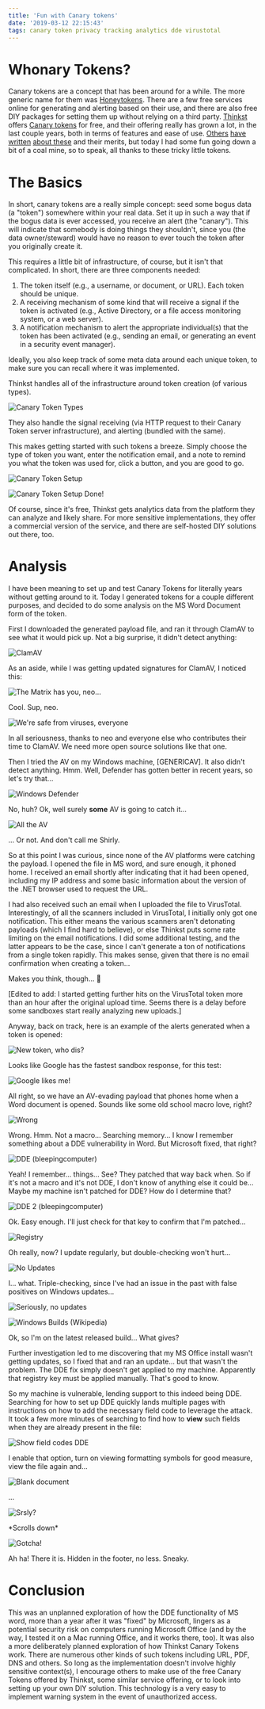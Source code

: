 ```yaml
---
title: 'Fun with Canary tokens'
date: '2019-03-12 22:15:43'
tags: canary token privacy tracking analytics dde virustotal
---
```


# Whonary Tokens?
Canary tokens are a concept that has been around for a while. The more generic name for them was [Honeytokens](https://en.wikipedia.org/wiki/Honeytoken). There are a few free services online for generating and alerting based on their use, and there are also free DIY packages for setting them up without relying on a third party. [Thinkst](https://thinkst.com/) offers [Canary tokens](https://canarytokens.org/generate) for free, and their offering really has grown a lot, in the last couple years, both in terms of features and ease of use. [Others](https://zeltser.com/honeytokens-canarytokens-setup/) [have written](https://infosecaddicts.com/easy-honeypots-canary-tokens/) [about these](https://resources.infosecinstitute.com/how-to-protect-files-with-canary-tokens/) and their merits, but today I had some fun going down a bit of a coal mine, so to speak, all thanks to these tricky little tokens.

# The Basics
In short, canary tokens are a really simple concept: seed some bogus data (a "token") somewhere within your real data. Set it up in such a way that if the bogus data is ever accessed, you receive an alert (the "canary"). This will indicate that somebody is doing things they shouldn't, since you (the data owner/steward) would have no reason to ever touch the token after you originally create it.

This requires a little bit of infrastructure, of course, but it isn't that complicated. In short, there are three components needed:

1. The token itself (e.g., a username, or document, or URL). Each token should be unique.
2. A receiving mechanism of some kind that will receive a signal if the token is activated (e.g., Active Directory, or a file access monitoring system, or a web server).
3. A notification mechanism to alert the appropriate individual(s) that the token has been activated (e.g., sending an email, or generating an event in a security event manager).

Ideally, you also keep track of some meta data around each unique token, to make sure you can recall where it was implemented.

Thinkst handles all of the infrastructure around token creation (of various types).

![Canary Token Types](../../../assets/images/canary01.png)

They also handle the signal receiving (via HTTP request to their Canary Token server infrastructure), and alerting (bundled with the same).

This makes getting started with such tokens a breeze. Simply choose the type of token you want, enter the notification email, and a note to remind you what the token was used for, click a button, and you are good to go.

![Canary Token Setup](../../../assets/images/canary02.png)

![Canary Token Setup Done!](../../../assets/images/canary03.png)

Of course, since it's free, Thinkst gets analytics data from the platform they can analyze and likely share. For more sensitive implementations, they offer a commercial version of the service, and there are self-hosted DIY solutions out there, too.

# Analysis

I have been meaning to set up and test Canary Tokens for literally years without getting around to it. Today I generated tokens for a couple different purposes, and decided to do some analysis on the MS Word Document form of the token.

First I downloaded the generated payload file, and ran it through ClamAV to see what it would pick up. Not a big surprise, it didn't detect anything:

![ClamAV](../../../assets/images/canary04.png)

As an aside, while I was getting updated signatures for ClamAV, I noticed this:

![The Matrix has you, neo...](../../../assets/images/canary04-aside.png)

Cool. Sup, neo.

![We're safe from viruses, everyone](../../../assets/images/canary04-aside.jpg)

In all seriousness, thanks to neo and everyone else who contributes their time to ClamAV. We need more open source solutions like that one.

Then I tried the AV on my Windows machine, [GENERICAV]. It also didn't detect anything. Hmm. Well, Defender has gotten better in recent years, so let's try that...

![Windows Defender](../../../assets/images/canary-clip01.png)

No, huh? Ok, well surely **some** AV is going to catch it...

![All the AV](../../../assets/images/canary05.png)

... Or not. And don't call me Shirly.

So at this point I was curious, since none of the AV platforms were catching the payload. I opened the file in MS word, and sure enough, it phoned home. I received an email shortly after indicating that it had been opened, including my IP address and some basic information about the version of the .NET browser used to request the URL.

I had also received such an email when I uploaded the file to VirusTotal. Interestingly, of all the scanners included in VirusTotal, I initially only got one notification. This either means the various scanners aren't detonating payloads (which I find hard to believe), or else Thinkst puts some rate limiting on the email notifications. I did some additional testing, and the latter appears to be the case, since I can't generate a ton of notifications from a single token rapidly. This makes sense, given that there is no email confirmation when creating a token...

Makes you think, though... 🤔

[Edited to add: I started getting further hits on the VirusTotal token more than an hour after the original upload time. Seems there is a delay before some sandboxes start really analyzing new uploads.]

Anyway, back on track, here is an example of the alerts generated when a token is opened:

![New token, who dis?](../../../assets/images/canary06.png)

Looks like Google has the fastest sandbox response, for this test:

![Google likes me!](../../../assets/images/canary07.png)

All right, so we have an AV-evading payload that phones home when a Word document is opened. Sounds like some old school macro love, right?

![Wrong](../../../assets/images/canaryclip02.png)

Wrong. Hmm. Not a macro... Searching memory... I know I remember something about a DDE vulnerability in Word. But Microsoft fixed, that right?

![DDE (bleepingcomputer)](../../../assets/images/canary09.png)

Yeah! I remember... things... See? They patched that way back when. So if it's not a macro and it's not DDE, I don't know of anything else it could be... Maybe my machine isn't patched for DDE? How do I determine that?

![DDE 2 (bleepingcomputer)](../../../assets/images/canary10.png)

Ok. Easy enough. I'll just check for that key to confirm that I'm patched...

![Registry](../../../assets/images/canaryclip03.png)

Oh really, now? I update regularly, but double-checking won't hurt...

![No Updates](../../../assets/images/canaryclip04.png)

I... what. Triple-checking, since I've had an issue in the past with false positives on Windows updates...

![Seriously, no updates](../../../assets/images/canaryclip05.png)

![Windows Builds (Wikipedia)](../../../assets/images/canary12.png)

Ok, so I'm on the latest released build... What gives?

Further investigation led to me discovering that my MS Office install wasn't getting updates, so I fixed that and ran an update... but that wasn't the problem. The DDE fix simply doesn't get applied to my machine. Apparently that registry key must be applied manually. That's good to know.

So my machine is vulnerable, lending support to this indeed being DDE. Searching for how to set up DDE quickly lands multiple pages with instructions on how to add the necessary field code to leverage the attack. It took a few more minutes of searching to find how to **view** such fields when they are already present in the file:

![Show field codes DDE](../../../assets/images/canaryclip06.png)

I enable that option, turn on viewing formatting symbols for good measure, view the file again and...

![Blank document](../../../assets/images/canaryclip07.png)

...

![Srsly?](../../../assets/images/canary13.jpg)

\*Scrolls down\*

![Gotcha!](../../../assets/images/canaryclip08.png)

Ah ha! There it is. Hidden in the footer, no less. Sneaky.

# Conclusion

This was an unplanned exploration of how the DDE functionality of MS word, more than a year after it was "fixed" by Microsoft, lingers as a potential security risk on computers running Microsoft Office (and by the way, I tested it on a Mac running Office, and it works there, too). It was also a more deliberately planned exploration of how Thinkst Canary Tokens work. There are numerous other kinds of such tokens including URL, PDF, DNS and others. So long as the implementation doesn't involve highly sensitive context(s), I encourage others to make use of the free Canary Tokens offered by Thinkst, some similar service offering, or to look into setting up your own DIY solution. This technology is a very easy to implement warning system in the event of unauthorized access.
